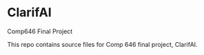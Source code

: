 # ClarifAI
Comp646 Final Project

This repo contains source files for Comp 646 final project, ClarifAI.
